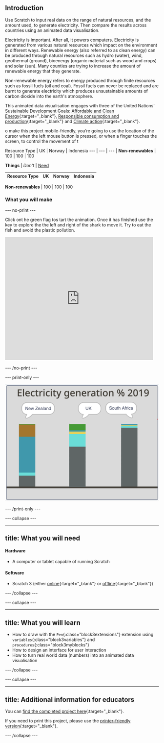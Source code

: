 ## Introduction

Use Scratch to input real data on the range of natural resources, and the amount used, to generate electricity. Then compare the results across countries using an animated data visualisation. 

Electricity is important. After all, it powers computers. Electricity is generated from various natural resources which impact on the environment in different ways. Renewable energy (also referred to as clean energy) can be produced through natural resources such as hydro (water), wind, geothermal (ground), bioenergy (organic material such as wood and crops) and solar (sun). Many counties are trying to increase the amount of renewable energy that they generate.

Non-renewable energy refers to energy produced through finite resources such as fossil fuels (oil and coal). Fossil fuels can never be replaced and are burnt to generate electricity which produces unsustainable amounts of carbon dioxide into the earth's atmosphere. 

This animated data visualisation engages with three of the United Nations' Sustainable Development Goals: [Affordable and Clean Energy](https://www.undp.org/content/undp/en/home/sustainable-development-goals/goal-7-affordable-and-clean-energy.html){:target="_blank"}, [Responsible consumption and production](https://www.undp.org/content/undp/en/home/sustainable-development-goals/goal-12-responsible-consumption-and-production.html){:target="\_blank"} and [Climate action](https://www.undp.org/content/undp/en/home/sustainable-development-goals/goal-13-climate-action.html){:target="_blank"}. 

o make this project mobile-friendly, you’re going to use the location of the cursor when the left mouse button is pressed, or when a finger touches the screen, to control the movement of t

Resource Type | UK | Norway | Indonesia
--- | --- | --- | 
**Non-renewables** | 100 | 100 | 100 

**Things** | _Don't_ | [Need](http://makeuseof.com)

Resource Type | UK | Norway | Indonesia
--- | --- | ---  | ---

**Non-renewables** | 100 | 100 | 100 

### What you will make

--- no-print ---

Click ont he green flag tos tart the animation. Once it has finished use the key to explore the the left and right of the shark to move it. Try to eat the fish and avoid the plastic pollution.

<div class="scratch-preview">
<iframe src="https://scratch.mit.edu/projects/426082053/embed" allowtransparency="true" width="485" height="402" frameborder="0" scrolling="no" allowfullscreen></iframe>
</div>

--- /no-print ---

--- print-only ---

![Complete project](images/complete.png)

--- /print-only ---

--- collapse ---

---
title: What you will need
---
#### Hardware

+ A computer or tablet capable of running Scratch

#### Software

+ Scratch 3 (either [online](https://scratch.mit.edu/){:target="_blank"} or [offline](https://scratch.mit.edu/download){:target="_blank"})

--- /collapse ---

--- collapse ---

---
title: What you will learn
---

+ How to draw with the `Pen`{:class="block3extensions"} extension using `variables`{:class="block3variables"} and `procedures`{:class="block3myblocks"}
+ How to design an interface for user interaction
+ How to turn real world data (numbers) into an animated data visualisation

--- /collapse ---

--- collapse ---

---
title: Additional information for educators
---

You can [find the completed project here](http://rpf.io/p/en/energy-generation){:target="_blank"}.

If you need to print this project, please use the [printer-friendly version](https://projects.raspberrypi.org/en/projects/energy-generation/print){:target="_blank"}.

--- /collapse ---
